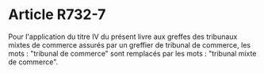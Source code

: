# Article R732-7

Pour l'application du titre IV du présent livre aux greffes des tribunaux mixtes de commerce assurés par un greffier de tribunal de commerce, les mots : "tribunal de commerce" sont remplacés par les mots : "tribunal mixte de commerce".
